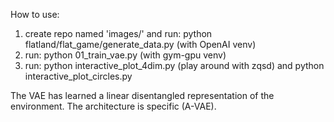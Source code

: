 How to use:

1) create repo named 'images/' and run: python flatland/flat_game/generate_data.py (with OpenAI venv)
2) run: python 01_train_vae.py (with gym-gpu venv)
3) run: python interactive_plot_4dim.py (play around with zqsd) and python interactive_plot_circles.py


The VAE has learned a linear disentangled representation of the environment. The architecture is specific (A-VAE).
